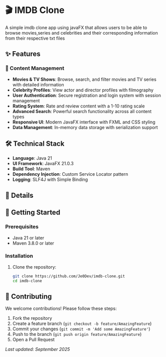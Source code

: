 # 🎬 IMDB Clone

A simple imdb clone app using javaFX that allows users to be able to browse movies,series and celebrities and their corresponding information from their respective txt files

## ✨ Features

### 🎥 Content Management
- **Movies & TV Shows**: Browse, search, and filter movies and TV series with detailed information
- **Celebrity Profiles**: View actor and director profiles with filmography
- **User Authentication**: Secure registration and login system with session management
- **Rating System**: Rate and review content with a 1-10 rating scale
- **Advanced Search**: Powerful search functionality across all content types
- **Responsive UI**: Modern JavaFX interface with FXML and CSS styling
- **Data Management**: In-memory data storage with serialization support

## 🛠️ Technical Stack

- **Language**: Java 21
- **UI Framework**: JavaFX 21.0.3
- **Build Tool**: Maven
- **Dependency Injection**: Custom Service Locator pattern
- **Logging**: SLF4J with Simple Binding

## 🦉 Details



## 🚀 Getting Started

### Prerequisites
- Java 21 or later
- Maven 3.8.0 or later

### Installation

1. Clone the repository:
   ```bash
   git clone https://github.com/Je0Dev/imdb-clone.git
   cd imdb-clone
   ```

## 🤝 Contributing

We welcome contributions! Please follow these steps:
1. Fork the repository
2. Create a feature branch (`git checkout -b feature/AmazingFeature`)
3. Commit your changes (`git commit -m 'Add some AmazingFeature'`)
4. Push to the branch (`git push origin feature/AmazingFeature`)
5. Open a Pull Request

*Last updated: September 2025*
